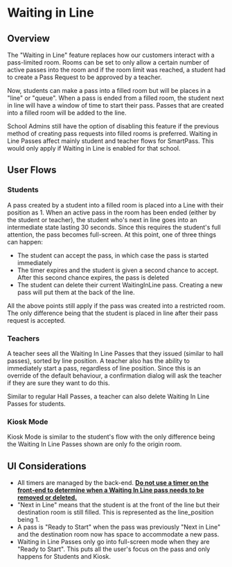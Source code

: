 # Waiting in Line

## Overview
The "Waiting in Line" feature replaces how our customers interact with a pass-limited room. Rooms can be set to only allow
a certain number of active passes into the room and if the room limit was reached, a student had to create a Pass Request to be approved
by a teacher. 

Now, students can make a pass into a filled room but will be places in a "line" or "queue". When a pass is ended from a filled room, the 
student next in line will have a window of time to start their pass. Passes that are created into a filled room will be added to the line.

School Admins still have the option of disabling this feature if the previous method of creating pass requests into filled rooms
is preferred. Waiting in Line Passes affect mainly student and teacher flows for SmartPass. This would only apply if Waiting in Line is enabled
for that school.

## User Flows

### Students

A pass created by a student into a filled room is placed into a Line with their position as 1. When an active pass
in the room has been ended (either by the student or teacher), the student who's next in line goes into an intermediate state lasting
30 seconds. Since this requires the student's full attention, the pass becomes full-screen. At this point, one of three things can happen:

- The student can accept the pass, in which case the pass is started immediately
- The timer expires and the student is given a second chance to accept. After this second chance expires,
the pass is deleted
- The student can delete their current WaitingInLine pass. Creating a new pass will put them at the back of the line.

All the above points still apply if the pass was created into a restricted room. The only difference being that the
student is placed in line after their pass request is accepted.


### Teachers

A teacher sees all the Waiting In Line Passes that they issued (similar to hall passes), sorted by line position. A teacher also has
the ability to immediately start a pass, regardless of line position. Since this is an override of the default behaviour, a confirmation
dialog will ask the teacher if they are sure they want to do this.

Similar to regular Hall Passes, a teacher can also delete Waiting In Line Passes for students.

### Kiosk Mode

Kiosk Mode is similar to the student's flow with the only difference being the Waiting In Line Passes shown are only fo the origin room.

## UI Considerations

- All timers are managed by the back-end. <u>**Do not use a timer on the front-end to determine when a Waiting In Line pass needs to be
removed or deleted.**</u>
- "Next in Line" means that the student is at the front of the line but their destination room is still filled. This is represented
as the line_position being 1.
- A pass is "Ready to Start" when the pass was previously  "Next in Line" and the destination room now has space to
accommodate a new pass.
- Waiting in Line Passes only go into full-screen mode when they are "Ready to Start". This puts all the user's focus on the pass and only
happens for Students and Kiosk.
